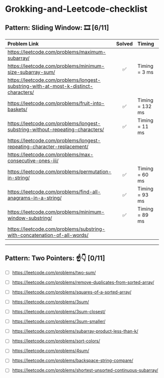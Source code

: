 # Grokking-and-Leetcode-checklist

## Pattern: Sliding Window: 🎞 [6/11]
| **Problem Link** | Solved | Timing | Acceptance |
|:---|:---:|:---|:---|
|https://leetcode.com/problems/maximum-subarray/  | | | |
| https://leetcode.com/problems/minimum-size-subarray-sum/  |✅ |  Timing = 3 ms |   Acceptance = 44.3% |
|https://leetcode.com/problems/longest-substring-with-at-most-k-distinct-characters/ | | | |
|  https://leetcode.com/problems/fruit-into-baskets/ |✅ |Timing = 132 ms |Acceptance = 42.6% |
|  https://leetcode.com/problems/longest-substring-without-repeating-characters/|✅ | Timing = 	11 ms|Acceptance = 33.7% |
|https://leetcode.com/problems/longest-repeating-character-replacement/ | | | |
|https://leetcode.com/problems/max-consecutive-ones-iii/ | | | |
| https://leetcode.com/problems/permutation-in-string/ | ✅| Timing = 60 ms | Acceptance = 43.9%|
|https://leetcode.com/problems/find-all-anagrams-in-a-string/ | ✅| Timing = 	93 ms | Acceptance = 48.9%|
|https://leetcode.com/problems/minimum-window-substring/| ✅ |Timing = 89 ms  | Acceptance = 39.9% |
|https://leetcode.com/problems/substring-with-concatenation-of-all-words/| | | |

---
## Pattern: Two Pointers: ☝👇 [0/11]

- [ ] https://leetcode.com/problems/two-sum/

- [ ] https://leetcode.com/problems/remove-duplicates-from-sorted-array/

- [ ] https://leetcode.com/problems/squares-of-a-sorted-array/

- [ ] https://leetcode.com/problems/3sum/

- [ ] https://leetcode.com/problems/3sum-closest/

- [ ] https://leetcode.com/problems/3sum-smaller/

- [ ] https://leetcode.com/problems/subarray-product-less-than-k/

- [ ] https://leetcode.com/problems/sort-colors/

- [ ] https://leetcode.com/problems/4sum/

- [ ] https://leetcode.com/problems/backspace-string-compare/

- [ ] https://leetcode.com/problems/shortest-unsorted-continuous-subarray/
